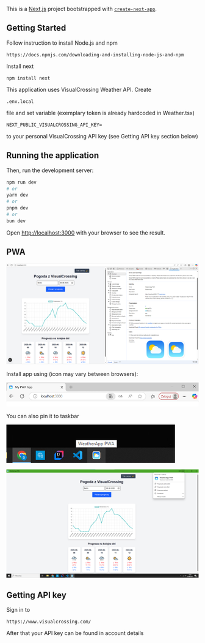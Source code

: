 This is a [Next.js](https://nextjs.org) project bootstrapped with [`create-next-app`](https://nextjs.org/docs/app/api-reference/cli/create-next-app).

## Getting Started

Follow instruction to install Node.js and npm
```
https://docs.npmjs.com/downloading-and-installing-node-js-and-npm
```

Install next

```
npm install next
```

This application uses VisualCrossing Weather API. Create
```
.env.local
```
file and set variable (exemplary token is already hardcoded in Weather.tsx)
```
NEXT_PUBLIC_VISUALCROSSING_API_KEY=
```
to your personal VisualCrossing API key (see Getting API key section below)

## Running the application

Then, run the development server:

```bash
npm run dev
# or
yarn dev
# or
pnpm dev
# or
bun dev
```

Open [http://localhost:3000](http://localhost:3000) with your browser to see the result.

## PWA

![](image.png)

Install app using (icon may vary between browsers):

![alt text](image-1.png)

You can also pin it to taskbar

![alt text](image-2.png)

![alt text](image-3.png)

## Getting API key 

Sign in to 
```
https://www.visualcrossing.com/
```
After that your API key can be found in account details

